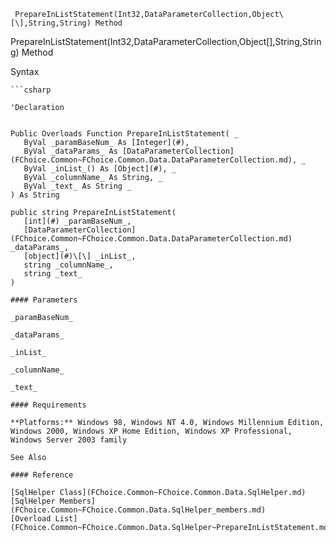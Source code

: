 ﻿     PrepareInListStatement(Int32,DataParameterCollection,Object\[\],String,String) Method                                                   

PrepareInListStatement(Int32,DataParameterCollection,Object\[\],String,String) Method

Syntax

```vbnet
```csharp

'Declaration
 

Public Overloads Function PrepareInListStatement( _
   ByVal _paramBaseNum_ As [Integer](#), _
   ByVal _dataParams_ As [DataParameterCollection](FChoice.Common~FChoice.Common.Data.DataParameterCollection.md), _
   ByVal _inList_() As [Object](#), _
   ByVal _columnName_ As String, _
   ByVal _text_ As String _
) As String

public string PrepareInListStatement( 
   [int](#) _paramBaseNum_,
   [DataParameterCollection](FChoice.Common~FChoice.Common.Data.DataParameterCollection.md) _dataParams_,
   [object](#)\[\] _inList_,
   string _columnName_,
   string _text_
)

#### Parameters

_paramBaseNum_

_dataParams_

_inList_

_columnName_

_text_

#### Requirements

**Platforms:** Windows 98, Windows NT 4.0, Windows Millennium Edition, Windows 2000, Windows XP Home Edition, Windows XP Professional, Windows Server 2003 family

See Also

#### Reference

[SqlHelper Class](FChoice.Common~FChoice.Common.Data.SqlHelper.md)  
[SqlHelper Members](FChoice.Common~FChoice.Common.Data.SqlHelper_members.md)  
[Overload List](FChoice.Common~FChoice.Common.Data.SqlHelper~PrepareInListStatement.md)
